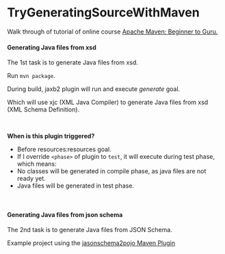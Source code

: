 # TryGeneratingSourceWithMaven


Walk through of tutorial of online course [Apache Maven: Beginner to Guru.](https://www.udemy.com/draft/2043700/?couponCode=GITHUB_REPO)


#### Generating Java files from xsd ####
The 1st task is to generate Java files from xsd. 

Run `mvn package`.

During build, jaxb2 plugin will run and execute _generate_ goal. 

Which will use xjc (XML Java Compiler) to generate Java files from xsd (XML Schema Definition).   

&nbsp;

**When is this plugin triggered?**   
* Before resources:resources goal. 
* If I override `<phase>` of plugin to `test`, it will execute during test phase, which means: 
* No classes will be generated in compile phase, as java files are not ready yet. 
* Java files will be generated in test phase. 


&nbsp;
#### Generating Java files from json schema #####
The 2nd task is to generate Java files from JSON Schema.  

Example project using the [jasonschema2pojo Maven Plugin](https://joelittlejohn.github.io/jsonschema2pojo/site/0.5.1/generate-mojo.html)


